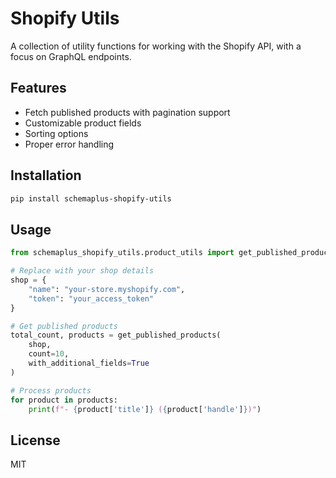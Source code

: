 # Shopify Utils

A collection of utility functions for working with the Shopify API, with a focus on GraphQL endpoints.

## Features

- Fetch published products with pagination support
- Customizable product fields
- Sorting options
- Proper error handling

## Installation

```bash
pip install schemaplus-shopify-utils
```

## Usage

```python
from schemaplus_shopify_utils.product_utils import get_published_products

# Replace with your shop details
shop = {
    "name": "your-store.myshopify.com",
    "token": "your_access_token"
}

# Get published products
total_count, products = get_published_products(
    shop,
    count=10,
    with_additional_fields=True
)

# Process products
for product in products:
    print(f"- {product['title']} ({product['handle']})")
```

## License

MIT
